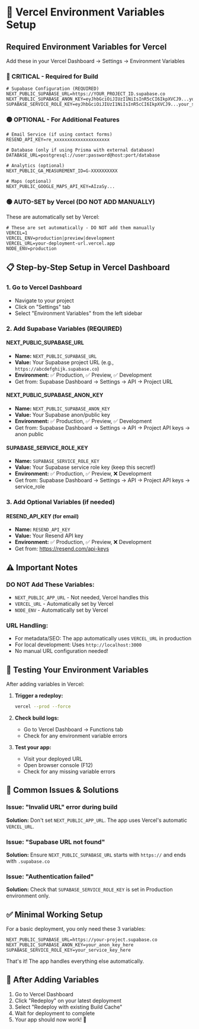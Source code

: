 # 🔐 Vercel Environment Variables Setup

## Required Environment Variables for Vercel

Add these in your Vercel Dashboard → Settings → Environment Variables

### 🔴 CRITICAL - Required for Build

```env
# Supabase Configuration (REQUIRED)
NEXT_PUBLIC_SUPABASE_URL=https://YOUR_PROJECT_ID.supabase.co
NEXT_PUBLIC_SUPABASE_ANON_KEY=eyJhbGciOiJIUzI1NiIsInR5cCI6IkpXVCJ9...your_anon_key
SUPABASE_SERVICE_ROLE_KEY=eyJhbGciOiJIUzI1NiIsInR5cCI6IkpXVCJ9...your_service_key
```

### 🟡 OPTIONAL - For Additional Features

```env
# Email Service (if using contact forms)
RESEND_API_KEY=re_xxxxxxxxxxxxxxxxxxxxx

# Database (only if using Prisma with external database)
DATABASE_URL=postgresql://user:password@host:port/database

# Analytics (optional)
NEXT_PUBLIC_GA_MEASUREMENT_ID=G-XXXXXXXXXX

# Maps (optional) 
NEXT_PUBLIC_GOOGLE_MAPS_API_KEY=AIzaSy...
```

### 🟢 AUTO-SET by Vercel (DO NOT ADD MANUALLY)

These are automatically set by Vercel:

```env
# These are set automatically - DO NOT add them manually
VERCEL=1
VERCEL_ENV=production|preview|development
VERCEL_URL=your-deployment-url.vercel.app
NODE_ENV=production
```

## 📋 Step-by-Step Setup in Vercel Dashboard

### 1. Go to Vercel Dashboard
- Navigate to your project
- Click on "Settings" tab
- Select "Environment Variables" from the left sidebar

### 2. Add Supabase Variables (REQUIRED)

#### NEXT_PUBLIC_SUPABASE_URL
- **Name:** `NEXT_PUBLIC_SUPABASE_URL`
- **Value:** Your Supabase project URL (e.g., `https://abcdefghijk.supabase.co`)
- **Environment:** ✅ Production, ✅ Preview, ✅ Development
- Get from: Supabase Dashboard → Settings → API → Project URL

#### NEXT_PUBLIC_SUPABASE_ANON_KEY
- **Name:** `NEXT_PUBLIC_SUPABASE_ANON_KEY`
- **Value:** Your Supabase anon/public key
- **Environment:** ✅ Production, ✅ Preview, ✅ Development
- Get from: Supabase Dashboard → Settings → API → Project API keys → anon public

#### SUPABASE_SERVICE_ROLE_KEY
- **Name:** `SUPABASE_SERVICE_ROLE_KEY`
- **Value:** Your Supabase service role key (keep this secret!)
- **Environment:** ✅ Production, ✅ Preview, ❌ Development
- Get from: Supabase Dashboard → Settings → API → Project API keys → service_role

### 3. Add Optional Variables (if needed)

#### RESEND_API_KEY (for email)
- **Name:** `RESEND_API_KEY`
- **Value:** Your Resend API key
- **Environment:** ✅ Production, ✅ Preview, ❌ Development
- Get from: https://resend.com/api-keys

## ⚠️ Important Notes

### DO NOT Add These Variables:
- `NEXT_PUBLIC_APP_URL` - Not needed, Vercel handles this
- `VERCEL_URL` - Automatically set by Vercel
- `NODE_ENV` - Automatically set by Vercel

### URL Handling:
- For metadata/SEO: The app automatically uses `VERCEL_URL` in production
- For local development: Uses `http://localhost:3000`
- No manual URL configuration needed!

## 🧪 Testing Your Environment Variables

After adding variables in Vercel:

1. **Trigger a redeploy:**
   ```bash
   vercel --prod --force
   ```

2. **Check build logs:**
   - Go to Vercel Dashboard → Functions tab
   - Check for any environment variable errors

3. **Test your app:**
   - Visit your deployed URL
   - Open browser console (F12)
   - Check for any missing variable errors

## 🚨 Common Issues & Solutions

### Issue: "Invalid URL" error during build
**Solution:** Don't set `NEXT_PUBLIC_APP_URL`. The app uses Vercel's automatic `VERCEL_URL`.

### Issue: "Supabase URL not found"
**Solution:** Ensure `NEXT_PUBLIC_SUPABASE_URL` starts with `https://` and ends with `.supabase.co`

### Issue: "Authentication failed"
**Solution:** Check that `SUPABASE_SERVICE_ROLE_KEY` is set in Production environment only.

## ✅ Minimal Working Setup

For a basic deployment, you only need these 3 variables:

```env
NEXT_PUBLIC_SUPABASE_URL=https://your-project.supabase.co
NEXT_PUBLIC_SUPABASE_ANON_KEY=your_anon_key_here
SUPABASE_SERVICE_ROLE_KEY=your_service_key_here
```

That's it! The app handles everything else automatically.

## 🔄 After Adding Variables

1. Go to Vercel Dashboard
2. Click "Redeploy" on your latest deployment
3. Select "Redeploy with existing Build Cache" 
4. Wait for deployment to complete
5. Your app should now work! 🎉
